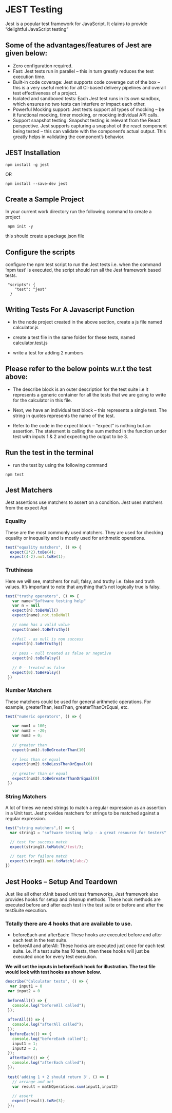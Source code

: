 # JEST Testing
Jest is a popular test framework for JavaScript. It claims to provide “delightful JavaScript testing” 

## Some of the advantages/features of Jest are given below:

- Zero configuration required.
- Fast: Jest tests run in parallel – this in turn greatly reduces the test execution time.
- Built-in code coverage: Jest supports code coverage out of the box – this is a very useful metric for all CI-based delivery pipelines and overall test effectiveness of a project.
- Isolated and sandboxed tests: Each Jest test runs in its own sandbox, which ensures no two tests can interfere or impact each other.
- Powerful Mocking support: Jest tests support all types of mocking – be it functional mocking, timer mocking, or mocking individual API calls.
- Support snapshot testing: Snapshot testing is relevant from the React perspective. Jest supports capturing a snapshot of the react component being tested – this can validate with the component’s actual output. This greatly helps in validating the component’s behavior.

## JEST Installation
```code
npm install -g jest
```
OR
```code
npm install --save-dev jest
```
## Create a Sample Project
In your current work directory run the following command to create a project
```code
 npm init -y
 ```
 this should create a package.json file

## Configure the scripts
configure the npm test script to run the Jest tests i.e. when the command ‘npm test’ is executed, the script should run all the Jest framework based tests.
```code
 "scripts": {
    "test": "jest"
  }
  ```
  ## Writing Tests For A Javascript Function

- In the node project created in the above section, create a js file named calculator.js

- create a test file in the same folder for these tests, named calculator.test.js 

- write a test for adding 2 numbers

## Please refer to the below points w.r.t the test above:

- The describe block is an outer description for the test suite i.e it represents a generic container for all the tests that we are going to write for the calculator in this file.

- Next, we have an individual test block – this represents a single test. The string in quotes represents the name of the test.

- Refer to the code in the expect block – “expect” is nothing but an assertion. The statement is calling the sum method in the function under test with inputs 1 & 2 and expecting the output to be 3.

## Run the test in the terminal 
- run the test by using the following command 
```code 
npm test
```

## Jest Matchers
Jest assertions use matchers to assert on a condition. Jest uses matchers from the expect Api

 ### Equality
 These are the most commonly used matchers. They are used for checking equality or inequality and is mostly used for arithmetic operations.
 ```javascript
 test("equality matchers", () => {
   expect(2*2).toBe(4);
   expect(4-2).not.toBe(1);
   ```

### Truthiness
Here we will see, matchers for null, falsy, and truthy i.e. false and truth values. It’s important to note that anything that’s not logically true is falsy.
```javascript
test("truthy operators", () => {
   var name="Software testing help"
   var n = null
   expect(n).toBeNull()
   expect(name).not.toBeNull
 
   // name has a valid value
   expect(name).toBeTruthy()
 
   //fail - as null is non success
   expect(n).toBeTruthy()
   
   // pass - null treated as false or negative
   expect(n).toBeFalsy()
 
   // 0 - treated as false
   expect(0).toBeFalsy()
 })
 ```
### Number Matchers
These matchers could be used for general arithmetic operations.
For example, greaterThan, lessThan, greaterThanOrEqual, etc.
```javascript
test("numeric operators", () => {
 
   var num1 = 100;
   var num2 = -20;
   var num3 = 0;
 
   // greater than
   expect(num1).toBeGreaterThan(10)
 
   // less than or equal
   expect(num2).toBeLessThanOrEqual(0)
 
   // greater than or equal
   expect(num3).toBeGreaterThanOrEqual(0)
 })
 ```
 ### String Matchers
 A lot of times we need strings to match a regular expression as an assertion in a Unit test. Jest provides matchers for strings to be matched against a regular expression.
 ```javascript
test("string matchers",() => {
   var string1 = "software testing help - a great resource for testers"
 
   // test for success match
   expect(string1).toMatch(/test/);
 
   // test for failure match
   expect(string1).not.toMatch(/abc/)
 })
 ```
 ## Jest Hooks – Setup And Teardown
 Just like all other xUnit based unit test frameworks, Jest framework also provides hooks for setup and cleanup methods. These hook methods are executed before and after each test in the test suite or before and after the testSuite execution.

### Totally there are 4 hooks that are available to use.

- beforeEach and afterEach: These hooks are executed before and after each test in the test suite.
- beforeAll and afterAll: These hooks are executed just once for each test suite. i.e. if a test suite has 10 tests, then these hooks will just be executed once for every test execution.

<b>We will set the inputs in beforeEach hook for illustration. The test file would look with test hooks as shown below.</b>

```javascript
describe("Calculator tests", () => {
  var input1 = 0
 var input2 = 0
 
 beforeAll(() => {
   console.log("beforeAll called");
 });
 
 afterAll(() => {
   console.log("afterAll called");
 });
  beforeEach(() => {
   console.log("beforeEach called");
   input1 = 1;
   input2 = 2;
 });
  afterEach(() => {
   console.log("afterEach called");
 });
 
 test('adding 1 + 2 should return 3', () => {
   // arrange and act
   var result = mathOperations.sum(input1,input2)
 
   // assert
   expect(result).toBe(3);
 });
 ```
 
